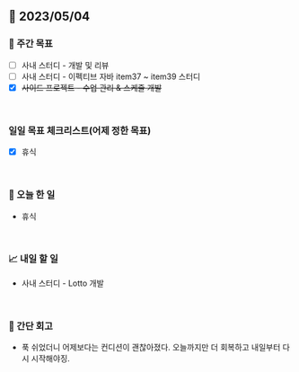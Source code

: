 ## 📅 2023/05/04


### 👏 주간 목표

- [ ] 사내 스터디 - 개발 및 리뷰
- [ ] 사내 스터디 - 이펙티브 자바 item37 ~ item39 스터디
- [x] ~~사이드 프로젝트 - 수업 관리 & 스케줄 개발~~

<br/>

### 일일 목표 체크리스트(어제 정한 목표)

- [x] 휴식

<br/>

### 💯 오늘 한 일

- 휴식

<br/>

### 📈 내일 할 일

- 사내 스터디 - Lotto 개발

<br/>

### 🤔 간단 회고

- 푹 쉬었더니 어제보다는 컨디션이 괜찮아졌다. 오늘까지만 더 회복하고 내일부터 다시 시작해야징. 
 
